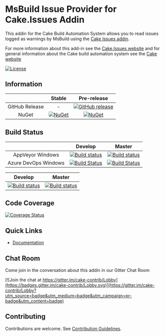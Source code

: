 # MsBuild Issue Provider for Cake.Issues Addin

This addin for the Cake Build Automation System allows you to read issues logged as warnings by MsBuild
using the [Cake Issues addin](https://github.com/cake-contrib/Cake.Issues).

For more information about this add-in see the [Cake.Issues website](https://cakeissues.net)
and for general information about the Cake build automation system see the [Cake website](http://cakebuild.net)

[![License](http://img.shields.io/:license-mit-blue.svg)](https://github.com/cake-contrib/Cake.Issues.MsBuild/blob/feature/build/LICENSE)

## Information

| | Stable | Pre-release |
|:--:|:--:|:--:|
|GitHub Release|-|[![GitHub release](https://img.shields.io/github/release/cake-contrib/Cake.Issues.MsBuild.svg)](https://github.com/cake-contrib/Cake.Issues.MsBuild/releases/latest)|
|NuGet|[![NuGet](https://img.shields.io/nuget/v/Cake.Issues.MsBuild.svg)](https://www.nuget.org/packages/Cake.Issues.MsBuild)|[![NuGet](https://img.shields.io/nuget/vpre/Cake.Issues.MsBuild.svg)](https://www.nuget.org/packages/Cake.Issues.MsBuild)|

## Build Status

| | Develop | Master |
|:--:|:--:|:--:|
|AppVeyor Windows|[![Build status](https://ci.appveyor.com/api/projects/status/7e9bedtgp9m30p4m/branch/develop?svg=true)](https://ci.appveyor.com/project/cakecontrib/cake-issues-msbuild/branch/develop)|[![Build status](https://ci.appveyor.com/api/projects/status/7e9bedtgp9m30p4m/branch/master?svg=true)](https://ci.appveyor.com/project/cakecontrib/cake-issues-msbuild/branch/master)|
|Azure DevOps Windows|[![Build Status](https://dev.azure.com/cake-contrib/Cake.Issues.MsBuild/_apis/build/status/cake-contrib.Cake.Issues.MsBuild?branchName=develop&jobName=Windows)](https://dev.azure.com/cake-contrib/Cake.Issues.MsBuild/_build/latest?definitionId=6?branchName=develop)|[![Build Status](https://dev.azure.com/cake-contrib/Cake.Issues.MsBuild/_apis/build/status/cake-contrib.Cake.Issues.MsBuild?branchName=master&jobName=Windows)](https://dev.azure.com/cake-contrib/Cake.Issues.MsBuild/_build/latest?definitionId=6&branchName=master)|


|Develop|Master|
|:--:|:--:|
|[![Build status](https://ci.appveyor.com/api/projects/status/7e9bedtgp9m30p4m/branch/develop?svg=true)](https://ci.appveyor.com/project/cakecontrib/cake-issues-msbuild/branch/develop)|[![Build status](https://ci.appveyor.com/api/projects/status/7e9bedtgp9m30p4m/branch/develop?svg=true)](https://ci.appveyor.com/project/cakecontrib/cake-issues-msbuild/branch/master)|

## Code Coverage

[![Coverage Status](https://coveralls.io/repos/github/cake-contrib/Cake.Issues.MsBuild/badge.svg?branch=develop)](https://coveralls.io/github/cake-contrib/Cake.Issues.MsBuild?branch=develop)

## Quick Links

- [Documentation](https://cakeissues.net)

## Chat Room

Come join in the conversation about this addin in our Gitter Chat Room

[![Join the chat at https://gitter.im/cake-contrib/Lobby](https://badges.gitter.im/cake-contrib/Lobby.svg)](https://gitter.im/cake-contrib/Lobby?utm_source=badge&utm_medium=badge&utm_campaign=pr-badge&utm_content=badge)

## Contributing

Contributions are welcome. See [Contribution Guidelines](CONTRIBUTING.md).
